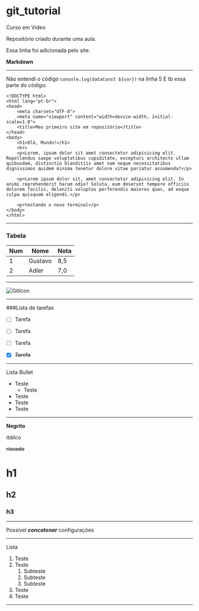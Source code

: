 # git_tutorial
 Curso em Video 

 Repositório criado durante uma aula.
 
 Essa linha foi adicionada pelo site.

**Markdown**

---

Não entendi o código `console.log(dataConst ${var})` na linha 5
E tb essa parte do código:
```
<!DOCTYPE html>
<html lang="pt-br">
<head>
    <meta charset="UTF-8">
    <meta name="viewport" content="width=device-width, initial-scale=1.0">
    <title>Meu primeiro site em repositório</title>
</head>
<body>
    <h1>Olá, Mundo!</h1>
    <hr>
    <p>Lorem, ipsum dolor sit amet consectetur adipisicing elit. Repellendus saepe voluptatibus cupiditate, excepturi architecto ullam quibusdam, distinctio blanditiis amet nam neque necessitatibus dignissimos quidem minima tenetur dolore vitae pariatur assumenda?</p>

    <p>Lorem ipsum dolor sit, amet consectetur adipisicing elit. In animi reprehenderit harum odio? Soluta, eum deserunt tempore officiis dolorem facilis, deleniti voluptas perferendis maiores quas, ad eaque culpa quisquam eligendi.</p>

    <p>testando o novo terminal</p>    
</body>
</html>
```

---

### Tabela

Num | Nome | Nota
---|---|---
1 | Gustavo | 8,5
2 | Adler | 7,0

---

![GitIcon](https://camo.githubusercontent.com/f3a65fc948406472ca95fef4e34afa706822a836ba3853eb9c99c3ce63d56da6/68747470733a2f2f64617368626f6172642e736e617063726166742e696f2f736974655f6d656469612f6170706d656469612f323031372f30372f6769742d6769746875622d6875622d69636f6e2d32352e706e67)

---

###Lista de tarefas
- [ ] Tarefa
- [ ] Tarefa
- [ ] Tarefa
- [x] ~~Tarefa~~


---

Lista Bullet
* Teste
   * Teste
* Teste
* Teste
* Teste

---

**Negrito**

_itálico_

~~riscado~~

# h1

## h2

### h3

---

Possível **_concatenar_** configurações

---

Lista

1. Teste
1. Teste
   1. Subteste
   1. Subteste
   1. Subteste  
1. Teste
1. Teste

---
